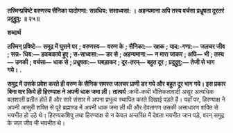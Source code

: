 **तस्मिन्प्रविष्टे वरुणस्य सैनिका** **यादोगणा: सन्नधिय: ससाध्वसा: ।** **अहन्यमाना अपि तस्य वर्चसा** **प्रधॢषता दूरतरं प्रदुद्रुवु: ॥ २५॥** 

**शब्दार्थ** 

**तस्मिन् प्रविष्टे—** **समुद्र में घुसने पर** **; वरुणस्य—** **वरुण के** **; सैनिका:—** **रक्षक** **; याद:-गणा:—** **जलचर जीव** **; सन्न-** **धिय:—** **हकबकाये हुए** **; स-साध्वसा:—** **डर से** **; अहन्यमाना:—** **न मारा जाकर** **; अपि—** **भी** **; तस्य—** **उनकी** **; वर्चसा—** **धाक से** **; प्रधॢषता:—** **घबड़ाकर** **; दूर-तरम्—** **बहुत दूर** **; प्रदुद्रुवु:—** **तेजी से भाग गये।** **.** 

**समुद्र में उसके प्रवेश करते ही वरुण के सैनिक समस्त जलचर प्राणी डर गये और** **बहुत दूर भाग गये। इस प्रकार बिना वार किये ही हिरण्याक्ष ने अपनी धाक जमा ली।** **तात्पर्य** :कभी-कभी भौतिकतावादी असुर अत्यधिक बलशाली प्रतीत होते हैं और सारे संसार में अपना प्रभुत्व स्थापित करते दिखाई पड़ते हैं। यहाँ पर, हिरण्याक्ष ने अपनी आसुरी शक्ति से पूरे ब्रह्माण्ड में अपनी धाक जमा ली थी और देवतागण उसकी असाधारण शक्ति से भयभीत हो उठे थे। हिरण्यकशिपु तथा हिरण्याक्ष से न केवल अन्तरिक्ष में देवता भयभीत जान पड़े, वरन् समुद्र के जल जीव भी भयभीत थे।  